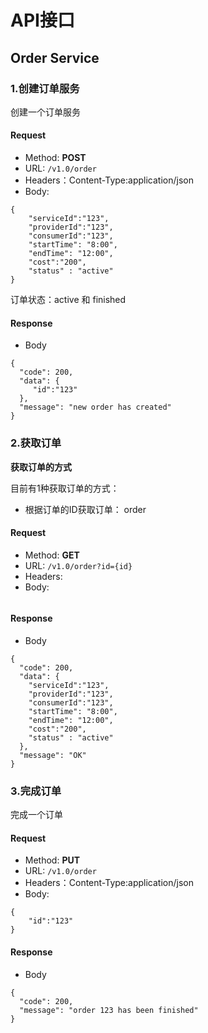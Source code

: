 # API接口

## Order Service

### 1.创建订单服务

创建一个订单服务

#### Request
- Method: **POST**
- URL:  `/v1.0/order` 
- Headers：Content-Type:application/json
- Body:
```
{
    "serviceId":"123",
    "providerId":"123",
    "consumerId":"123",
    "startTime": "8:00",
    "endTime": "12:00",
    "cost":"200",
    "status" : "active"
}
```

订单状态：active 和 finished

#### Response
- Body
```
{
  "code": 200,
  "data": {
     "id":"123"
  },
  "message": "new order has created"
}
```

### 2.获取订单

**获取订单的方式**

目前有1种获取订单的方式：
- 根据订单的ID获取订单： order

#### Request

- Method: **GET**
- URL: ```/v1.0/order?id={id}```
- Headers:
- Body:
```
```

#### Response
- Body
```
{
  "code": 200,
  "data": {
    "serviceId":"123",
    "providerId":"123",
    "consumerId":"123",
    "startTime": "8:00",
    "endTime": "12:00",
    "cost":"200",
    "status" : "active"
  },
  "message": "OK"
}
```

### 3.完成订单

完成一个订单

#### Request
- Method: **PUT**
- URL:  `/v1.0/order` 
- Headers：Content-Type:application/json
- Body:
```
{
    "id":"123"
}
```

#### Response
- Body
```
{
  "code": 200,
  "message": "order 123 has been finished"
}
```

